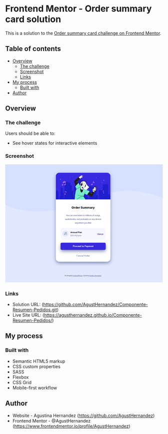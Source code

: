 # Frontend Mentor - Order summary card solution

This is a solution to the [Order summary card challenge on Frontend Mentor](https://www.frontendmentor.io/challenges/order-summary-component-QlPmajDUj).

## Table of contents

- [Overview](#overview)
  - [The challenge](#the-challenge)
  - [Screenshot](#screenshot)
  - [Links](#links)
- [My process](#my-process)
  - [Built with](#built-with)
- [Author](#author)


## Overview

### The challenge

Users should be able to:

- See hover states for interactive elements

### Screenshot

![Solution preview for the Order summary card coding challenge](screenshotSolucion.png)

### Links

- Solution URL: (https://github.com/AgustHernandez/Componente-Resumen-Pedidos.git)
- Live Site URL: (https://agusthernandez.github.io/Componente-Resumen-Pedidos/)

## My process

### Built with

- Semantic HTML5 markup
- CSS custom properties
- SASS
- Flexbox
- CSS Grid
- Mobile-first workflow

## Author

- Website - Agustina Hernandez (https://github.com/AgustHernandez)
- Frontend Mentor - @AgustHernandez (https://www.frontendmentor.io/profile/AgustHernandez)
